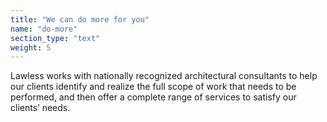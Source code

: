 ```yaml
---
title: "We can do more for you"
name: "do-more"
section_type: "text"
weight: 5
---
```


Lawless works with nationally recognized architectural consultants to help our clients identify and realize the full scope of work that needs to be performed, and then offer a complete range of services to satisfy our clients’ needs.
